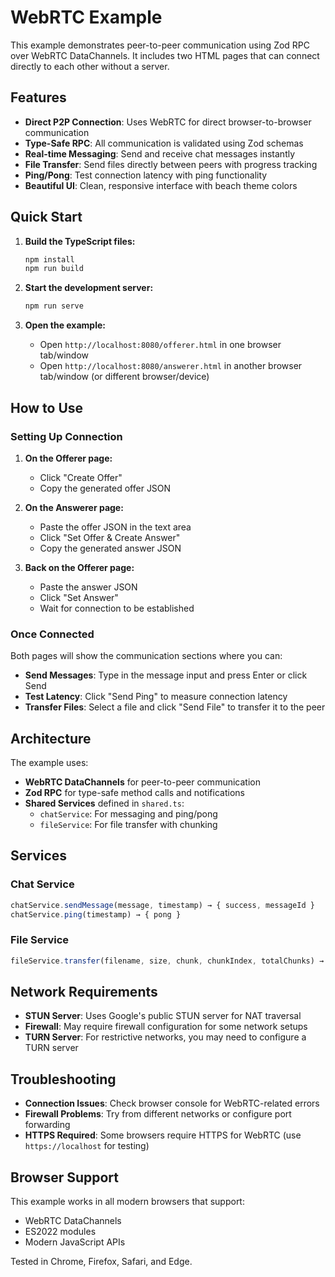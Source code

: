 # WebRTC Example

This example demonstrates peer-to-peer communication using Zod RPC over WebRTC DataChannels. It includes two HTML pages that can connect directly to each other without a server.

## Features

- **Direct P2P Connection**: Uses WebRTC for direct browser-to-browser communication
- **Type-Safe RPC**: All communication is validated using Zod schemas
- **Real-time Messaging**: Send and receive chat messages instantly
- **File Transfer**: Send files directly between peers with progress tracking
- **Ping/Pong**: Test connection latency with ping functionality
- **Beautiful UI**: Clean, responsive interface with beach theme colors

## Quick Start

1. **Build the TypeScript files:**
   ```bash
   npm install
   npm run build
   ```

2. **Start the development server:**
   ```bash
   npm run serve
   ```

3. **Open the example:**
   - Open `http://localhost:8080/offerer.html` in one browser tab/window
   - Open `http://localhost:8080/answerer.html` in another browser tab/window (or different browser/device)

## How to Use

### Setting Up Connection

1. **On the Offerer page:**
   - Click "Create Offer"
   - Copy the generated offer JSON

2. **On the Answerer page:**
   - Paste the offer JSON in the text area
   - Click "Set Offer & Create Answer"
   - Copy the generated answer JSON

3. **Back on the Offerer page:**
   - Paste the answer JSON
   - Click "Set Answer"
   - Wait for connection to be established

### Once Connected

Both pages will show the communication sections where you can:

- **Send Messages**: Type in the message input and press Enter or click Send
- **Test Latency**: Click "Send Ping" to measure connection latency  
- **Transfer Files**: Select a file and click "Send File" to transfer it to the peer

## Architecture

The example uses:

- **WebRTC DataChannels** for peer-to-peer communication
- **Zod RPC** for type-safe method calls and notifications
- **Shared Services** defined in `shared.ts`:
  - `chatService`: For messaging and ping/pong
  - `fileService`: For file transfer with chunking

## Services

### Chat Service

```typescript
chatService.sendMessage(message, timestamp) → { success, messageId }
chatService.ping(timestamp) → { pong }
```

### File Service

```typescript
fileService.transfer(filename, size, chunk, chunkIndex, totalChunks) → { received, nextChunk }
```

## Network Requirements

- **STUN Server**: Uses Google's public STUN server for NAT traversal
- **Firewall**: May require firewall configuration for some network setups
- **TURN Server**: For restrictive networks, you may need to configure a TURN server

## Troubleshooting

- **Connection Issues**: Check browser console for WebRTC-related errors
- **Firewall Problems**: Try from different networks or configure port forwarding
- **HTTPS Required**: Some browsers require HTTPS for WebRTC (use `https://localhost` for testing)

## Browser Support

This example works in all modern browsers that support:
- WebRTC DataChannels
- ES2022 modules
- Modern JavaScript APIs

Tested in Chrome, Firefox, Safari, and Edge.